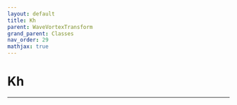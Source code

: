 ```yaml
---
layout: default
title: Kh
parent: WaveVortexTransform
grand_parent: Classes
nav_order: 29
mathjax: true
---
```


#  Kh




---


